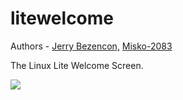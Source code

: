 litewelcome
===============

Authors - [Jerry Bezencon,](https://github.com/linuxlite/) [Misko-2083](https://github.com/Misko-2083/)

The Linux Lite Welcome Screen.

![](http://i.imgur.com/tTEq0kW.png)

